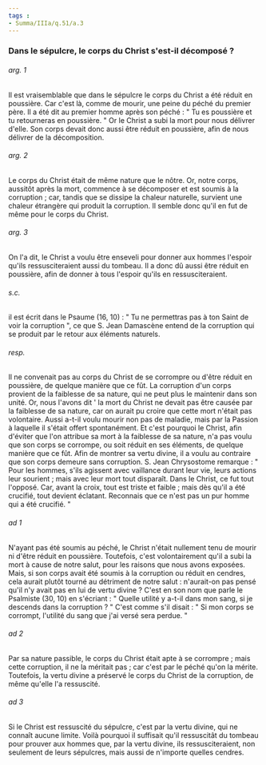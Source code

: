 ```yaml
---
tags : 
- Summa/IIIa/q.51/a.3
---
```


### Dans le sépulcre, le corps du Christ s'est-il décomposé ?



###### arg. 1
Il est vraisemblable que dans le sépulcre le corps du Christ a été réduit en poussière. Car c'est là, comme de mourir, une peine du péché du premier père. Il a été dit au premier homme après son péché : " Tu es poussière et tu retourneras en poussière. " Or le Christ a subi la mort pour nous délivrer d'elle. Son corps devait donc aussi être réduit en poussière, afin de nous délivrer de la décomposition. 

###### arg. 2
Le corps du Christ était de même nature que le nôtre. Or, notre corps, aussitôt après la mort, commence à se décomposer et est soumis à la corruption ; car, tandis que se dissipe la chaleur naturelle, survient une chaleur étrangère qui produit la corruption. Il semble donc qu'il en fut de même pour le corps du Christ. 

###### arg. 3
On l'a dit, le Christ a voulu être enseveli pour donner aux hommes l'espoir qu'ils ressusciteraient aussi du tombeau. Il a donc dû aussi être réduit en poussière, afin de donner à tous l'espoir qu'ils en ressusciteraient. 

###### s.c.
il est écrit dans le Psaume (16, 10) : " Tu ne permettras pas à ton Saint de voir la corruption ", ce que S. Jean Damascène entend de la corruption qui se produit par le retour aux éléments naturels. 

###### resp.
Il ne convenait pas au corps du Christ de se corrompre ou d'être réduit en poussière, de quelque manière que ce fût. La corruption d'un corps provient de la faiblesse de sa nature, qui ne peut plus le maintenir dans son unité. Or, nous l'avons dit ' la mort du Christ ne devait pas être causée par la faiblesse de sa nature, car on aurait pu croire que cette mort n'était pas volontaire. Aussi a-t-il voulu mourir non pas de maladie, mais par la Passion à laquelle il s'était offert spontanément. Et c'est pourquoi le Christ, afin d'éviter que l'on attribue sa mort à la faiblesse de sa nature, n'a pas voulu que son corps se corrompe, ou soit réduit en ses éléments, de quelque manière que ce fût. Afin de montrer sa vertu divine, il a voulu au contraire que son corps demeure sans corruption. S. Jean Chrysostome remarque : " Pour les hommes, s'ils agissent avec vaillance durant leur vie, leurs actions leur sourient ; mais avec leur mort tout disparaît. Dans le Christ, ce fut tout l'opposé. Car, avant la croix, tout est triste et faible ; mais dès qu'il a été crucifié, tout devient éclatant. Reconnais que ce n'est pas un pur homme qui a été crucifié. " 

###### ad 1
N'ayant pas été soumis au péché, le Christ n'était nullement tenu de mourir ni d'être réduit en poussière. Toutefois, c'est volontairement qu'il a subi la mort à cause de notre salut, pour les raisons que nous avons exposées. Mais, si son corps avait été soumis à la corruption ou réduit en cendres, cela aurait plutôt tourné au détriment de notre salut : n'aurait-on pas pensé qu'il n'y avait pas en lui de vertu divine ? C'est en son nom que parle le Psalmiste (30, 10) en s'écriant : " Quelle utilité y a-t-il dans mon sang, si je descends dans la corruption ? " C'est comme s'il disait : " Si mon corps se corrompt, l'utilité du sang que j'ai versé sera perdue. " 

###### ad 2
Par sa nature passible, le corps du Christ était apte à se corrompre ; mais cette corruption, il ne la méritait pas ; car c'est par le péché qu'on la mérite. Toutefois, la vertu divine a préservé le corps du Christ de la corruption, de même qu'elle l'a ressuscité. 

###### ad 3
Si le Christ est ressuscité du sépulcre, c'est par la vertu divine, qui ne connaît aucune limite. Voilà pourquoi il suffisait qu'il ressuscitât du tombeau pour prouver aux hommes que, par la vertu divine, ils ressusciteraient, non seulement de leurs sépulcres, mais aussi de n'importe quelles cendres. 

